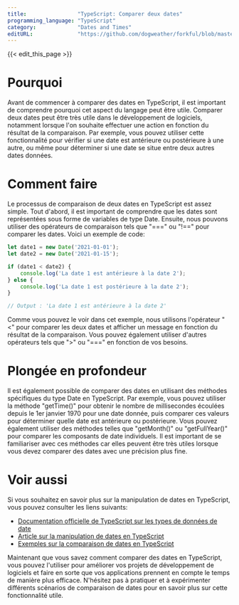 ```yaml
---
title:                "TypeScript: Comparer deux dates"
programming_language: "TypeScript"
category:             "Dates and Times"
editURL:              "https://github.com/dogweather/forkful/blob/master/content/fr/typescript/comparing-two-dates.md"
---
```


{{< edit_this_page >}}

# Pourquoi

Avant de commencer à comparer des dates en TypeScript, il est important de comprendre pourquoi cet aspect du langage peut être utile. Comparer deux dates peut être très utile dans le développement de logiciels, notamment lorsque l'on souhaite effectuer une action en fonction du résultat de la comparaison. Par exemple, vous pouvez utiliser cette fonctionnalité pour vérifier si une date est antérieure ou postérieure à une autre, ou même pour déterminer si une date se situe entre deux autres dates données.

# Comment faire

Le processus de comparaison de deux dates en TypeScript est assez simple. Tout d'abord, il est important de comprendre que les dates sont représentées sous forme de variables de type Date. Ensuite, nous pouvons utiliser des opérateurs de comparaison tels que "===" ou "!==" pour comparer les dates. Voici un exemple de code:

```TypeScript
let date1 = new Date('2021-01-01');
let date2 = new Date('2021-01-15');

if (date1 < date2) {
    console.log('La date 1 est antérieure à la date 2');
} else {
    console.log('La date 1 est postérieure à la date 2');
}

// Output : 'La date 1 est antérieure à la date 2'
```

Comme vous pouvez le voir dans cet exemple, nous utilisons l'opérateur "<" pour comparer les deux dates et afficher un message en fonction du résultat de la comparaison. Vous pouvez également utiliser d'autres opérateurs tels que ">" ou "===" en fonction de vos besoins.

# Plongée en profondeur

Il est également possible de comparer des dates en utilisant des méthodes spécifiques du type Date en TypeScript. Par exemple, vous pouvez utiliser la méthode "getTime()" pour obtenir le nombre de millisecondes écoulées depuis le 1er janvier 1970 pour une date donnée, puis comparer ces valeurs pour déterminer quelle date est antérieure ou postérieure. Vous pouvez également utiliser des méthodes telles que "getMonth()" ou "getFullYear()" pour comparer les composants de date individuels. Il est important de se familiariser avec ces méthodes car elles peuvent être très utiles lorsque vous devez comparer des dates avec une précision plus fine.

# Voir aussi

Si vous souhaitez en savoir plus sur la manipulation de dates en TypeScript, vous pouvez consulter les liens suivants:

- [Documentation officielle de TypeScript sur les types de données de date](https://www.typescriptlang.org/docs/handbook/basic-types.html#date)
- [Article sur la manipulation de dates en TypeScript](https://www.educative.io/blog/typescript-dates)
- [Exemples sur la comparaison de dates en TypeScript](https://www.tutorialspoint.com/typescript/typescript_date_comparison.htm)

Maintenant que vous savez comment comparer des dates en TypeScript, vous pouvez l'utiliser pour améliorer vos projets de développement de logiciels et faire en sorte que vos applications prennent en compte le temps de manière plus efficace. N'hésitez pas à pratiquer et à expérimenter différents scénarios de comparaison de dates pour en savoir plus sur cette fonctionnalité utile.